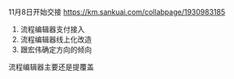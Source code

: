 11月8日开始交接 https://km.sankuai.com/collabpage/1930983185
1. 流程编辑器支付接入
2. 流程编辑器线上化改造
3. 跟宏伟确定方向的倾向

流程编辑器主要还是提覆盖